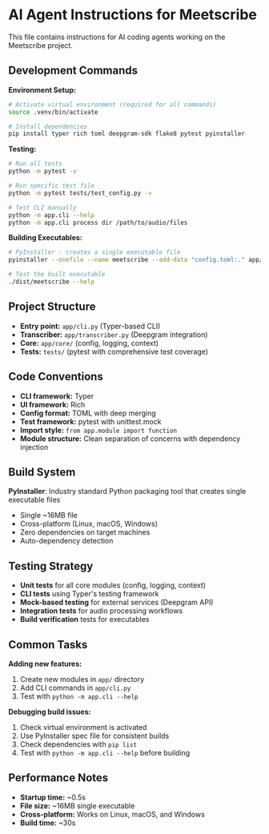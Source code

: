 # AI Agent Instructions for Meetscribe

This file contains instructions for AI coding agents working on the Meetscribe project.

## Development Commands

**Environment Setup:**
```bash
# Activate virtual environment (required for all commands)
source .venv/bin/activate

# Install dependencies
pip install typer rich toml deepgram-sdk flake8 pytest pyinstaller
```

**Testing:**
```bash
# Run all tests
python -m pytest -v

# Run specific test file
python -m pytest tests/test_config.py -v

# Test CLI manually
python -m app.cli --help
python -m app.cli process dir /path/to/audio/files
```

**Building Executables:**
```bash
# PyInstaller - creates a single executable file
pyinstaller --onefile --name meetscribe --add-data "config.toml:." app/cli.py

# Test the built executable
./dist/meetscribe --help
```

## Project Structure

- **Entry point:** `app/cli.py` (Typer-based CLI)
- **Transcriber:** `app/transcriber.py` (Deepgram integration)
- **Core:** `app/core/` (config, logging, context)
- **Tests:** `tests/` (pytest with comprehensive test coverage)

## Code Conventions

- **CLI framework:** Typer
- **UI framework:** Rich
- **Config format:** TOML with deep merging
- **Test framework:** pytest with unittest.mock
- **Import style:** `from app.module import function`
- **Module structure:** Clean separation of concerns with dependency injection

## Build System

**PyInstaller**: Industry standard Python packaging tool that creates single executable files
- Single ~16MB file
- Cross-platform (Linux, macOS, Windows)
- Zero dependencies on target machines
- Auto-dependency detection

## Testing Strategy

- **Unit tests** for all core modules (config, logging, context)
- **CLI tests** using Typer's testing framework
- **Mock-based testing** for external services (Deepgram API)
- **Integration tests** for audio processing workflows
- **Build verification** tests for executables

## Common Tasks

**Adding new features:**
1. Create new modules in `app/` directory
2. Add CLI commands in `app/cli.py`
3. Test with `python -m app.cli --help`

**Debugging build issues:**
1. Check virtual environment is activated
2. Use PyInstaller spec file for consistent builds
3. Check dependencies with `pip list`
4. Test with `python -m app.cli --help` before building

## Performance Notes

- **Startup time:** ~0.5s
- **File size:** ~16MB single executable
- **Cross-platform:** Works on Linux, macOS, and Windows
- **Build time:** ~30s
